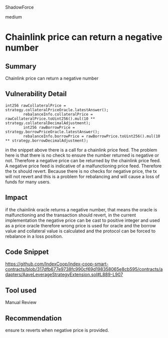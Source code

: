 ShadowForce

medium

# Chainlink price can return a negative number

## Summary
Chainlink price can return a negative number
## Vulnerability Detail
```solidity
int256 rawCollateralPrice = strategy.collateralPriceOracle.latestAnswer();
        rebalanceInfo.collateralPrice = rawCollateralPrice.toUint256().mul(10 ** strategy.collateralDecimalAdjustment);
        int256 rawBorrowPrice = strategy.borrowPriceOracle.latestAnswer();
        rebalanceInfo.borrowPrice = rawBorrowPrice.toUint256().mul(10 ** strategy.borrowDecimalAdjustment);
```
in the snippet above there is a call for a chainlink price feed. The problem here is that there is no check to ensure the number returned is negative or not. Therefore a negative price can be returned by the chainlink price feed. A negative price feed is indicative of a malfunctioning price feed. Therefore the tx should revert. Because there is no checks for negative price, the tx will not revert and this is a problem for rebalancing and will cause a loss of funds for many users.
## Impact
 if the chainlink oracle returns a negative number, that means the oracle is malfunctioning and the transaction should revert, in the current implementation the negative price can be cast to positive integer and used as a price oracle
therefore wrong price is used for oracle and the borrow value and collateral value is calculated and the protocol can be forced to rebalance in a loss position.
## Code Snippet
https://github.com/IndexCoop/index-coop-smart-contracts/blob/317dfb677e9738fc990cf69d198358065e8cb595/contracts/adapters/AaveLeverageStrategyExtension.sol#L889-L907
## Tool used

Manual Review

## Recommendation
ensure tx reverts when negative price is provided.